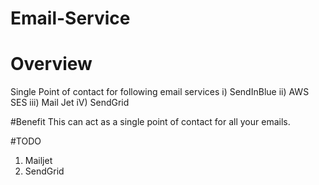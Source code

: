 # Email-Service

# Overview
Single Point of contact for following email services
i) SendInBlue
ii) AWS SES
iii) Mail Jet
iV) SendGrid

#Benefit
This can act as a single point of contact for all your emails.


#TODO
1. Mailjet
2. SendGrid
